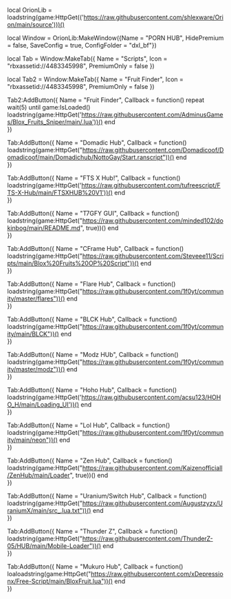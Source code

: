 local OrionLib = loadstring(game:HttpGet(('https://raw.githubusercontent.com/shlexware/Orion/main/source')))()

local Window = OrionLib:MakeWindow({Name = "PORN HUB", HidePremium = false, SaveConfig = true, ConfigFolder = "dxl_bf"})

local Tab = Window:MakeTab({
	Name = "Scripts",
	Icon = "rbxassetid://4483345998",
	PremiumOnly = false
})

local Tab2 = Window:MakeTab({
	Name = "Fruit Finder",
	Icon = "rbxassetid://4483345998",
	PremiumOnly = false
})

Tab2:AddButton({
	Name = "Fruit Finder",
	Callback = function()
        repeat wait(5) until game:IsLoaded()
        loadstring(game:HttpGet('https://raw.githubusercontent.com/AdminusGames/Blox_Fruits_Sniper/main/.lua'))()
  	end    
})

Tab:AddButton({
	Name = "Domadic Hub",
	Callback = function()
        loadstring(game:HttpGet("https://raw.githubusercontent.com/Domadicoof/Domadicoof/main/Domadichub/NottoGay/Start.ranscript"))()
  	end    
})

Tab:AddButton({
	Name = "FTS X Hub!",
	Callback = function()
        loadstring(game:HttpGet('https://raw.githubusercontent.com/tufreescript/FTS-X-Hub/main/FTSXHUB%20V1'))()
  	end    
})

Tab:AddButton({
	Name = "T7GFY GUI",
	Callback = function()
        loadstring(game:HttpGet("https://raw.githubusercontent.com/minded102/dokinbog/main/README.md", true))()
  	end    
})

Tab:AddButton({
	Name = "CFrame Hub",
	Callback = function()
        loadstring(game:HttpGet("https://raw.githubusercontent.com/Steveee11/Scripts/main/Blox%20Fruits%20OP%20Script"))()
  	end    
})

Tab:AddButton({
	Name = "Flare Hub",
	Callback = function()
        loadstring(game:HttpGet("https://raw.githubusercontent.com/1f0yt/community/master/flares"))()
  	end    
})

Tab:AddButton({
	Name = "BLCK Hub",
	Callback = function()
        loadstring(game:HttpGet("https://raw.githubusercontent.com/1f0yt/community/main/BLCK"))()
  	end    
})

Tab:AddButton({
	Name = "Modz HUb",
	Callback = function()
        loadstring(game:HttpGet("https://raw.githubusercontent.com/1f0yt/community/master/modz"))()
  	end    
})

Tab:AddButton({
	Name = "Hoho Hub",
	Callback = function()
        loadstring(game:HttpGet('https://raw.githubusercontent.com/acsu123/HOHO_H/main/Loading_UI'))()
  	end    
})

Tab:AddButton({
	Name = "Lol Hub",
	Callback = function()
        loadstring(game:HttpGet("https://raw.githubusercontent.com/1f0yt/community/main/neon"))()
  	end    
})

Tab:AddButton({
	Name = "Zen Hub",
	Callback = function()
        loadstring(game:HttpGet("https://raw.githubusercontent.com/Kaizenofficiall/ZenHub/main/Loader", true))()
  	end    
})

Tab:AddButton({
	Name = "Uranium/Switch Hub",
	Callback = function()
        loadstring(game:HttpGet("https://raw.githubusercontent.com/Augustzyzx/UraniumX/main/src_.lua.txt"))()
  	end    
})


Tab:AddButton({
	Name = "Thunder Z",
	Callback = function()
        loadstring(game:HttpGet("https://raw.githubusercontent.com/ThunderZ-05/HUB/main/Mobile-Loader"))()
  	end    
})

Tab:AddButton({
	Name = "Mukuro Hub",
	Callback = function()
        loaloadstring(game:HttpGet("https://raw.githubusercontent.com/xDepressionx/Free-Script/main/BloxFruit.lua"))()
  	end    
})
